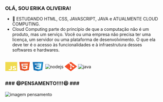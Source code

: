 ### OLÁ, SOU ERIKA OLIVEIRA!

- 🌱 ESTUDANDO HTML, CSS, JAVASCRIPT, JAVA e ATUALMENTE CLOUD COMPUTING.
- Cloud Computing parte do princípio de que a computação não é um produto, mas um serviço. Você ou uma empresa não precisa ter uma licença, um servidor ou uma plataforma de desenvolvimento. O que ela deve ter é o acesso às funcionalidades e à infraestrutura desses softwares e hardwares.

<div style="display: inline_block"><br>
  <img align="center" alt="Js" height="30" width="40" src="https://raw.githubusercontent.com/devicons/devicon/master/icons/javascript/javascript-plain.svg">
  <img align="center" alt="HTML" height="30" width="40" src="https://raw.githubusercontent.com/devicons/devicon/master/icons/html5/html5-original.svg">
  <img align="center" alt="CSS" height="30" width="40" src="https://raw.githubusercontent.com/devicons/devicon/master/icons/css3/css3-original.svg">
  <img align="center" alt="nodejs" height="30" width="40" src="https://cdn.worldvectorlogo.com/logos/nodejs-icon.svg">
  <img align="center" alt="git" height="30" width="40" src="https://raw.githubusercontent.com/devicons/devicon/master/icons/git/git-original.svg">
  <img align="center" alt="java" height="40" width="40"
src="https://images.vexels.com/media/users/3/166401/isolated/lists/b82aa7ac3f736dd78570dd3fa3fa9e24-icone-da-      linguagem-de-programacao-java.png"
</div>

  ##
 
<h3>### &#128516;PENSAMENTO!!!!&#128516; ###</h3>

<img align="center"  height="150" width="250" alt="imagem pensamento" src="https://cdn.pensador.com/img/imagens/pe/ns/pensador_frases_estudos_5.jpg?auto_optimize=low&width=655" />



